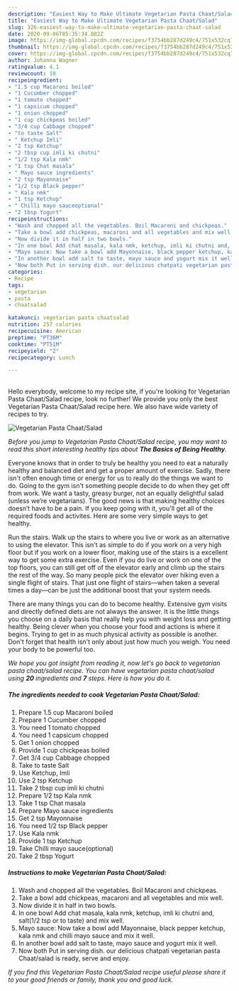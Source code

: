 ```yaml
---
description: "Easiest Way to Make Ultimate Vegetarian Pasta Chaat/Salad"
title: "Easiest Way to Make Ultimate Vegetarian Pasta Chaat/Salad"
slug: 326-easiest-way-to-make-ultimate-vegetarian-pasta-chaat-salad
date: 2020-09-06T05:35:34.082Z
image: https://img-global.cpcdn.com/recipes/f3754bb287d249c4/751x532cq70/vegetarian-pasta-chaatsalad-recipe-main-photo.jpg
thumbnail: https://img-global.cpcdn.com/recipes/f3754bb287d249c4/751x532cq70/vegetarian-pasta-chaatsalad-recipe-main-photo.jpg
cover: https://img-global.cpcdn.com/recipes/f3754bb287d249c4/751x532cq70/vegetarian-pasta-chaatsalad-recipe-main-photo.jpg
author: Johanna Wagner
ratingvalue: 4.1
reviewcount: 10
recipeingredient:
- "1.5 cup Macaroni boiled"
- "1 Cucumber chopped"
- "1 tomato chopped"
- "1 capsicum chopped"
- "1 onion chopped"
- "1 cup chickpeas boiled"
- "3/4 cup Cabbage chopped"
- "to taste Salt"
- " Ketchup Imli"
- "2 tsp Ketchup"
- "2 tbsp cup imli ki chutni"
- "1/2 tsp Kala nmk"
- "1 tsp Chat masala"
- " Mayo sauce ingredients"
- "2 tsp Mayonnaise"
- "1/2 tsp Black pepper"
- " Kala nmk"
- "1 tsp Ketchup"
- " Chilli mayo sauceoptional"
- "2 tbsp Yogurt"
recipeinstructions:
- "Wash and chopped all the vegetables. Boil Macaroni and chickpeas."
- "Take a bowl add chickpeas, macaroni and all vegetables and mix well."
- "Now divide it in half in two bowls."
- "In one bowl Add chat masala, kala nmk, ketchup, imli ki chutni and, salt(1/2 tsp or to taste) and mix well."
- "Mayo sauce: Now take a bowl add Mayonnaise, black pepper ketchup, kala nmk and chilli mayo sauce and mix it well."
- "In another bowl add salt to taste, mayo sauce and yogurt mix it well."
- "Now both Put in serving dish. our delicious chatpati vegetarian pasta Chaat/salad is ready, serve and enjoy."
categories:
- Recipe
tags:
- vegetarian
- pasta
- chaatsalad

katakunci: vegetarian pasta chaatsalad 
nutrition: 257 calories
recipecuisine: American
preptime: "PT36M"
cooktime: "PT51M"
recipeyield: "2"
recipecategory: Lunch

---
```

<br>
Hello everybody, welcome to my recipe site, if you're looking for Vegetarian Pasta Chaat/Salad recipe, look no further! We provide you only the best Vegetarian Pasta Chaat/Salad recipe here. We also have wide variety of recipes to try.
<br>


![Vegetarian Pasta Chaat/Salad](https://img-global.cpcdn.com/recipes/f3754bb287d249c4/751x532cq70/vegetarian-pasta-chaatsalad-recipe-main-photo.jpg)

<i>Before you jump to Vegetarian Pasta Chaat/Salad recipe, you may want to read this short interesting healthy tips about <strong>The Basics of Being Healthy</strong>.</i>

Everyone knows that in order to truly be healthy you need to eat a naturally healthy and balanced diet and get a proper amount of exercise. Sadly, there isn't often enough time or energy for us to really do the things we want to do. Going to the gym isn't something people decide to do when they get off from work. We want a tasty, greasy burger, not an equally delightful salad (unless we’re vegetarians). The good news is that making healthy choices doesn’t have to be a pain. If you keep going with it, you'll get all of the required foods and activites. Here are some very simple ways to get healthy.

Run the stairs. Walk up the stairs to where you live or work as an alternative to using the elevator. This isn't as simple to do if you work on a very high floor but if you work on a lower floor, making use of the stairs is a excellent way to get some extra exercise. Even if you do live or work on one of the top floors, you can still get off of the elevator early and climb up the stairs the rest of the way. So many people pick the elevator over hiking even a single flight of stairs. That just one flight of stairs—when taken a several times a day—can be just the additional boost that your system needs. 

There are many things you can do to become healthy. Extensive gym visits and directly defined diets are not always the answer. It is the little things you choose on a daily basis that really help you with weight loss and getting healthy. Being clever when you choose your food and actions is where it begins. Trying to get in as much physical activity as possible is another. Don't forget that health isn't only about just how much you weigh. You need your body to be powerful too. 


<i>We hope you got insight from reading it, now let's go back to vegetarian pasta chaat/salad recipe. You can have vegetarian pasta chaat/salad using <strong>20</strong> ingredients and <strong>7</strong> steps. Here is how you do it.
</i>

##### The ingredients needed to cook Vegetarian Pasta Chaat/Salad:

1. Prepare 1.5 cup Macaroni boiled
1. Prepare 1 Cucumber chopped
1. You need 1 tomato chopped
1. You need 1 capsicum chopped
1. Get 1 onion chopped
1. Provide 1 cup chickpeas boiled
1. Get 3/4 cup Cabbage chopped
1. Take to taste Salt
1. Use  Ketchup, Imli
1. Use 2 tsp Ketchup
1. Take 2 tbsp cup imli ki chutni
1. Prepare 1/2 tsp Kala nmk
1. Take 1 tsp Chat masala
1. Prepare  Mayo sauce ingredients
1. Get 2 tsp Mayonnaise
1. You need 1/2 tsp Black pepper
1. Use  Kala nmk
1. Provide 1 tsp Ketchup
1. Take  Chilli mayo sauce(optional)
1. Take 2 tbsp Yogurt


##### Instructions to make Vegetarian Pasta Chaat/Salad:

1. Wash and chopped all the vegetables. Boil Macaroni and chickpeas.
1. Take a bowl add chickpeas, macaroni and all vegetables and mix well.
1. Now divide it in half in two bowls.
1. In one bowl Add chat masala, kala nmk, ketchup, imli ki chutni and, salt(1/2 tsp or to taste) and mix well.
1. Mayo sauce: Now take a bowl add Mayonnaise, black pepper ketchup, kala nmk and chilli mayo sauce and mix it well.
1. In another bowl add salt to taste, mayo sauce and yogurt mix it well.
1. Now both Put in serving dish. our delicious chatpati vegetarian pasta Chaat/salad is ready, serve and enjoy.


<i>If you find this Vegetarian Pasta Chaat/Salad recipe useful please share it to your good friends or family, thank you and good luck.</i>
